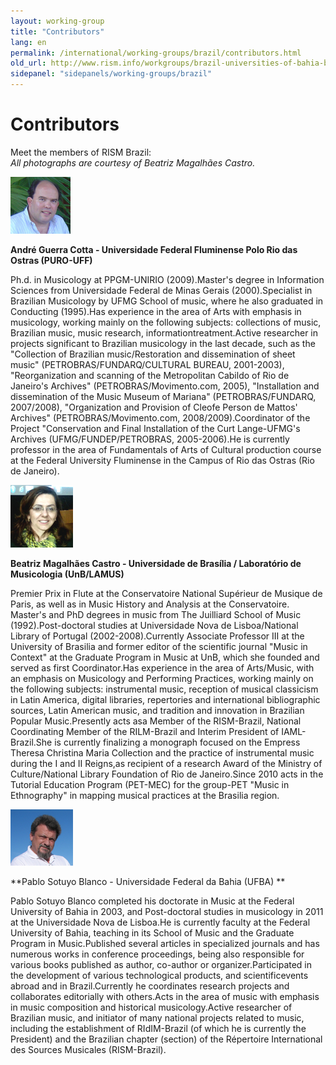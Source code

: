 ```yaml
---
layout: working-group
title: "Contributors"
lang: en
permalink: /international/working-groups/brazil/contributors.html
old_url: http://www.rism.info/workgroups/brazil-universities-of-bahia-brasilia-campinas-minas-gerais/contributors.html
sidepanel: "sidepanels/working-groups/brazil"
---
```


# Contributors

Meet the members of RISM Brazil:  
_All photographs are courtesy of_ _Beatriz Magalhães Castro._

 ![](/resources-old-website/workgroups-images/Andre.PNG "Andre")

**André Guerra Cotta - Universidade Federal Fluminense Polo Rio das Ostras (PURO-UFF)**

Ph.d. in Musicology at PPGM-UNIRIO (2009).Master's degree in Information Sciences from Universidade Federal de Minas Gerais (2000).Specialist in Brazilian Musicology by UFMG School of music, where he also graduated in Conducting (1995).Has experience in the area of Arts with emphasis in musicology, working mainly on the following subjects: collections of music, Brazilian music, music research, informationtreatment.Active researcher in projects significant to Brazilian musicology in the last decade, such as the "Collection of Brazilian music/Restoration and dissemination of sheet music" (PETROBRAS/FUNDARQ/CULTURAL BUREAU, 2001-2003), "Reorganization and scanning of the Metropolitan Cabildo of Rio de Janeiro's Archives" (PETROBRAS/Movimento.com, 2005), "Installation and dissemination of the Music Museum of Mariana" (PETROBRAS/FUNDARQ, 2007/2008), "Organization and Provision of Cleofe Person de Mattos' Archives" (PETROBRAS/Movimento.com, 2008/2009).Coordinator of the Project "Conservation and Final Installation of the Curt Lange-UFMG's Archives (UFMG/FUNDEP/PETROBRAS, 2005-2006).He is currently professor in the area of Fundamentals of Arts of Cultural production course at the Federal University Fluminense in the Campus of Rio das Ostras (Rio de Janeiro).

![](/resources-old-website/workgroups-images/csm_Beatriz_541d98ba30.jpg "Beatriz")

**Beatriz Magalhães Castro - Universidade de Brasília / Laboratório de Musicologia (UnB/LAMUS)**

Premier Prix in Flute at the Conservatoire National Supérieur de Musique de Paris, as well as in Music History and Analysis at the Conservatoire. Master's and PhD degrees in music from The Juilliard School of Music (1992).Post-doctoral studies at Universidade Nova de Lisboa/National Library of Portugal (2002-2008).Currently Associate Professor III at the University of Brasilia and former editor of the scientific journal "Music in Context" at the Graduate Program in Music at UnB, which she founded and served as first Coordinator.Has experience in the area of Arts/Music, with an emphasis on Musicology and Performing Practices, working mainly on the following subjects: instrumental music, reception of musical classicism in Latin America, digital libraries, repertories and international bibliographic sources, Latin American music, and tradition and innovation in Brazilian Popular Music.Presently acts asa Member of the RISM-Brazil, National Coordinating Member of the RILM-Brazil and Interim President of IAML-Brazil.She is currently finalizing a monograph focused on the Empress Theresa Christina Maria Collection and the practice of instrumental music during the I and II Reigns,as recipient of a research Award of the Ministry of Culture/National Library Foundation of Rio de Janeiro.Since 2010 acts in the Tutorial Education Program (PET-MEC) for the group-PET "Music in Ethnography" in mapping musical practices at the Brasilia region.

![](/resources-old-website/workgroups-images/csm_psblanco_1155b9b8bc.jpg "psblanco")

**Pablo Sotuyo Blanco - Universidade Federal da Bahia (UFBA) **

Pablo Sotuyo Blanco completed his doctorate in Music at the Federal University of Bahia in 2003, and Post-doctoral studies in musicology in 2011 at the Universidade Nova de Lisboa.He is currently faculty at the Federal University of Bahia, teaching in its School of Music and the Graduate Program in Music.Published several articles in specialized journals and has numerous works in conference proceedings, being also responsible for various books published as author, co-author or organizer.Participated in the development of various technological products, and scientificevents abroad and in Brazil.Currently he coordinates research projects and collaborates editorially with others.Acts in the area of music with emphasis in music composition and historical musicology.Active researcher of Brazilian music, and initiator of many national projects related to music, including the establishment of RIdIM-Brazil (of which he is currently the President) and the Brazilian chapter (section) of the Répertoire International des Sources Musicales (RISM-Brazil).